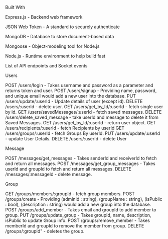 Built With

Express.js - Backend web framework

JSON Web Token - A standard to securely authenticate

MongoDB - Database to store document-based data

Mongoose - Object-modeling tool for Node.js

Node.js - Runtime environment to help build fast

List of API endpoints and Socket events

Users

POST /users/login - Takes username and password as a parameter and returns token and user.
POST /users/signup - Providing name, password, and unique email would add a new user into the database.
PUT /users/update/:userId - Update details of user (except id).
DELETE /users/:userId - delete user.
GET /users/get_by_Id/:userId - fetch single user by id.
GET /users/savedMessages/:userId - fetch saved messages.
DELETE /users/delete_saved_message - take userId and message to delete it from Saved Messages.
GET /users/get_by_Id/:userId - return user object.
GET /users/recipients/:userId - fetch Recipients by userId
GET /users/groups/:userId - fetch Groups By userId.
PUT /users/update/:userId - update User Details.
DELETE /users/:userId - delete User

Message

POST /messages/get_messages - Takes senderId and receiverId to fetch and return all messages.
POST /messages/get_group_messages - Takes userId and groupId to fetch and return all messages.
DELETE /messages/:messageId - delete message.

Group

GET /groups/members/:groupId - fetch group members.
POST /groups/create - Providing (adminId : string), (groupName : string), (isPublic : bool), (description : string) would add a new group into the database.
POST /groups/add_member - Takes email and groupId to add member to group.
PUT /groups/update_group - Takes groupId, name, description, isPublic to update Group info.
POST /groups/remove_member - Takes memberId and groupId to remove the member from group.
DELETE /groups/:groupId" - deletes the group.
